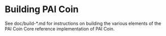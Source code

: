 Building PAI Coin
================

See doc/build-*.md for instructions on building the various
elements of the PAI Coin Core reference implementation of PAI Coin.

